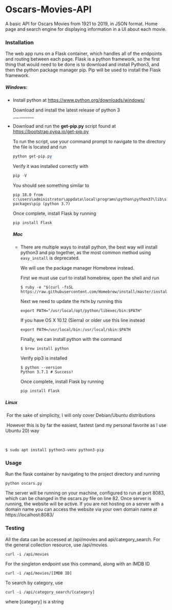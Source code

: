 # Oscars-Movies-API
A basic API for Oscars Movies from 1921 to 2019, in JSON format. Home page and search engine for displaying information in a UI about each movie.
### Installation

The web app runs on a Flask container, which handles all of the endpoints and routing between each page. Flask is a python framework, so the first thing that would need to be done is to download and install Python3, and then the python package manager pip. Pip will be used to install the Flask framework.

##### Windows:

- Install python at https://www.python.org/downloads/windows/

  Download and install the latest release of python 3

  <img src="/home/tk/.config/Typora/typora-user-images/image-20200513210151048.png" alt="image-20200513210151048" style="zoom:33%;" /> 

- Download and run the **get-pip.py** script found at https://bootstrap.pypa.io/get-pip.py

  To run the script, use your command prompt to navigate to the directory the file is located and run

  ```powershell
  python get-pip.py
  ```

  Verify it was installed correctly with

  ```powershell
  pip -V
  ```

  You should see something similar to

  ```
  pip 18.0 from c:\users\administrator\appdata\local\programs\python\python37\lib\site-packages\pip (python 3.7)
  ```

  Once complete, install Flask by running

  ```
  pip install Flask
  ```

  

  ##### Mac

  - There are multiple ways to install python, the best way will install python3 and pip together, as the most common method using ```easy_install``` is deprecated.

    We will use the package manager Homebrew instead.

    First we must use curl to install homebrew, open the shell and run

    ```shell
    $ ruby -e "$(curl -fsSL https://raw.githubusercontent.com/Homebrew/install/master/install)"
    ```

    Next we need to update the ```PATH```  by running this

    ```shell
    export PATH="/usr/local/opt/python/libexec/bin:$PATH"
    ```

    If you have OS X 10.12 (Sierra) or older use this line instead

    ```shell
    export PATH=/usr/local/bin:/usr/local/sbin:$PATH
    ```

    Finally, we can install python with the command

    ```shell
    $ brew install python
    ```

    Verify pip3 is installed

    ```shell
    $ python --version
    Python 3.7.1 # Success!
    ```

    Once complete, install Flask by running

    ```
    pip install Flask
    ```

##### Linux

​			  For the sake of simplicity, I will only cover Debian/Ubuntu distributions

​			  However this is by far the easiest, fastest (and my personal favorite as I use Ubuntu 20) way

​				

```shell
$ sudo apt install python3-venv python3-pip
```



### Usage

Run the flask container by navigating to the project directory and running 

```shell
python oscars.py
```

The server will be running on your machine, configured to run at port 8083, which can be changed in the oscars.py file on line 82. Once server is running, the website will be active. If you are not hosting on a server with a domain name you can access the website via your own domain name at https://localhost:8083/



### Testing

All the data can be accessed at /api/movies and api/category_search. For the general collection resource, use /api/movies.

```
curl -i /api/movies
```

For the singleton endpoint use this command, along with an IMDB ID

```
curl -i /api/movies/[IMDB ID]
```

To search by category, use

```
curl -i /api/category_search/[category]
```

where [category] is a string

